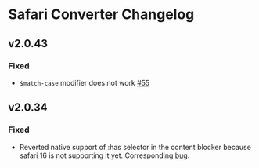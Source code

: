 # Safari Converter Changelog

## v2.0.43

### Fixed

* `$match-case` modifier does not work [#55](https://github.com/AdguardTeam/SafariConverterLib/issues/55)

## v2.0.34

### Fixed

* Reverted native support of :has selector in the content blocker because safari 16 is not supporting it yet. Corresponding [bug](https://bugs.webkit.org/show_bug.cgi?id=248868).
